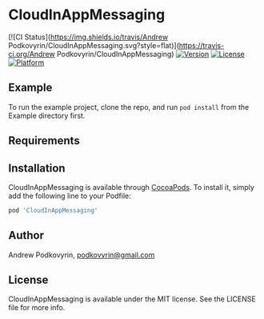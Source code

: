 # CloudInAppMessaging

[![CI Status](https://img.shields.io/travis/Andrew Podkovyrin/CloudInAppMessaging.svg?style=flat)](https://travis-ci.org/Andrew Podkovyrin/CloudInAppMessaging)
[![Version](https://img.shields.io/cocoapods/v/CloudInAppMessaging.svg?style=flat)](https://cocoapods.org/pods/CloudInAppMessaging)
[![License](https://img.shields.io/cocoapods/l/CloudInAppMessaging.svg?style=flat)](https://cocoapods.org/pods/CloudInAppMessaging)
[![Platform](https://img.shields.io/cocoapods/p/CloudInAppMessaging.svg?style=flat)](https://cocoapods.org/pods/CloudInAppMessaging)

## Example

To run the example project, clone the repo, and run `pod install` from the Example directory first.

## Requirements

## Installation

CloudInAppMessaging is available through [CocoaPods](https://cocoapods.org). To install
it, simply add the following line to your Podfile:

```ruby
pod 'CloudInAppMessaging'
```

## Author

Andrew Podkovyrin, podkovyrin@gmail.com

## License

CloudInAppMessaging is available under the MIT license. See the LICENSE file for more info.
